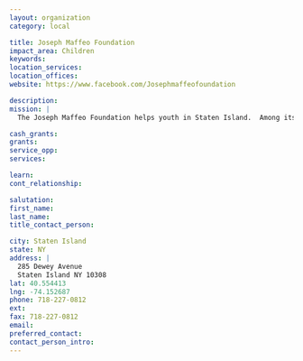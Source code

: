 ```yaml
---
layout: organization
category: local

title: Joseph Maffeo Foundation
impact_area: Children
keywords: 
location_services: 
location_offices: 
website: https://www.facebook.com/Josephmaffeofoundation

description: 
mission: |
  The Joseph Maffeo Foundation helps youth in Staten Island.  Among its programs is to donate money to the Staten Island Hospital-pediatric unit.  Jospeh Maffeo was a firefighter that died in the September 11 tragedy.  After he died, his family created the foundation to renovate the Staten Island University Hospital. 

cash_grants: 
grants: 
service_opp: 
services: 

learn: 
cont_relationship: 

salutation: 
first_name: 
last_name: 
title_contact_person: 

city: Staten Island
state: NY
address: |
  285 Dewey Avenue    
  Staten Island NY 10308
lat: 40.554413
lng: -74.152687
phone: 718-227-0812
ext: 
fax: 718-227-0812
email: 
preferred_contact: 
contact_person_intro: 
---
```

